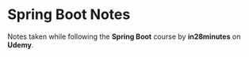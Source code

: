 # Spring Boot Notes

Notes taken while following the **Spring Boot** course by **in28minutes** on **Udemy**.
